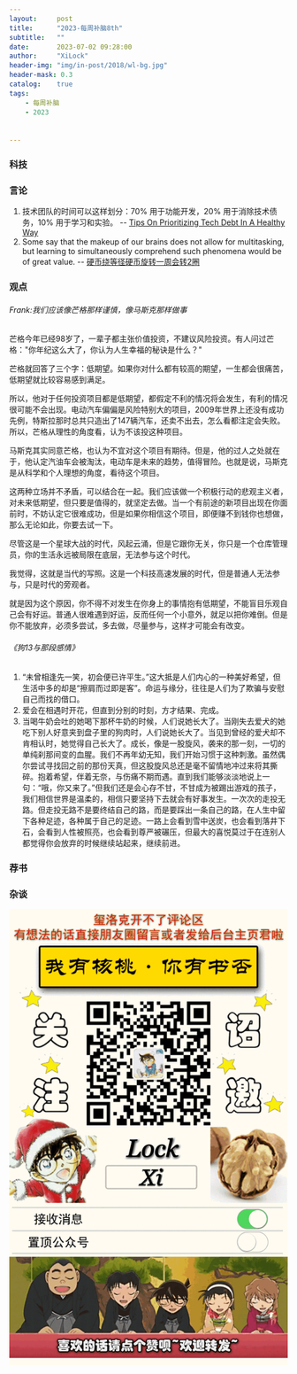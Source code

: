 ```yaml
---
layout:     post
title:      "2023-每周补脑8th"
subtitle:   ""
date:       2023-07-02 09:28:00
author:     "XiLock"
header-img: "img/in-post/2018/wl-bg.jpg"
header-mask: 0.3
catalog:    true
tags:
    - 每周补脑
    - 2023


---
```


### 科技

### 言论
1. 技术团队的时间可以这样划分：70% 用于功能开发，20% 用于消除技术债务，10% 用于学习和实验。 -- [Tips On Prioritizing Tech Debt In A Healthy Way](https://leadership.garden/tips-on-prioritizing-tech-debt/)
1. Some say that the makeup of our brains does not allow for multitasking, but learning to simultaneously comprehend such phenomena would be of great value.  -- [硬币绕等径硬币旋转一周会转2圈](https://plus.maths.org/content/circles-rolling-circles)
  
### 观点
###### Frank:我们应该像芒格那样谨慎，像马斯克那样做事

芒格今年已经98岁了，一辈子都主张价值投资，不建议风险投资。有人问过芒格："你年纪这么大了，你认为人生幸福的秘诀是什么？"

芒格就回答了三个字：低期望。如果你对什么都有较高的期望，一生都会很痛苦，低期望就比较容易感到满足。

所以，他对于任何投资项目都是低期望，都假定不利的情况将会发生，有利的情况很可能不会出现。电动汽车偏偏是风险特别大的项目，2009年世界上还没有成功先例，特斯拉那时总共只造出了147辆汽车，还卖不出去，怎么看都注定会失败。所以，芒格从理性的角度看，认为不该投这种项目。

马斯克其实同意芒格，也认为不宜对这个项目有期待。但是，他的过人之处就在于，他认定汽油车会被淘汰，电动车是未来的趋势，值得冒险。也就是说，马斯克是从科学和个人理想的角度，看待这个项目。

这两种立场并不矛盾，可以结合在一起。我们应该做一个积极行动的悲观主义者，对未来低期望，但只要是值得的，就坚定去做。当一个有前途的新项目出现在你面前时，不妨认定它很难成功，但是如果你相信这个项目，即便赚不到钱你也想做，那么无论如此，你要去试一下。

尽管这是一个星球大战的时代，风起云涌，但是它跟你无关，你只是一个仓库管理员，你的生活永远被局限在底层，无法参与这个时代。

我觉得，这就是当代的写照。这是一个科技高速发展的时代，但是普通人无法参与，只是时代的旁观者。

就是因为这个原因，你不得不对发生在你身上的事情抱有低期望，不能盲目乐观自己会有好运。普通人很难遇到好运，反而任何一个小意外，就足以把你难倒。但是你不能放弃，必须多尝试，多去做，尽量参与，这样才可能会有改变。

###### 《狗13与那段感情》
1. “未曾相逢先一笑，初会便已许平生。”这大抵是人们内心的一种美好希望，但生活中多的却是“擦肩而过即是客”。命运与缘分，往往是人们为了欺骗与安慰自己而找的借口。
1. 爱会在相遇时开花，但直到分别的时刻，方才结果、完成。
1. 当喝牛奶会吐的她喝下那杯牛奶的时候，人们说她长大了。当刚失去爱犬的她吃下别人好意夹到盘子里的狗肉时，人们说她长大了。当见到曾经的爱犬却不肯相认时，她觉得自己长大了。成长，像是一股旋风，袭来的那一刻，一切的单纯刹那间变的血腥。我们不再年幼无知，我们开始习惯于这种刺激。虽然偶尔尝试寻找回之前的那份天真，但这股旋风总还是毫不留情地冲过来将其撕碎。抱着希望，伴着无奈，与伤痛不期而遇。直到我们能够淡淡地说上一句：“哦，你又来了。”但我们还是会心存不甘，不甘成为被踢出游戏的孩子，我们相信世界是温柔的，相信只要坚持下去就会有好事发生。一次次的走投无路。但走投无路不是要终结自己的路，而是要踩出一条自己的路，在人生中留下各种足迹，各种属于自己的足迹。一路上会看到雪中送炭，也会看到落井下石，会看到人性被照亮，也会看到尊严被碾压，但最大的喜悦莫过于在连别人都觉得你会放弃的时候继续站起来，继续前进。

### 荐书

### 杂谈


![](/img/wc-tail.GIF)
